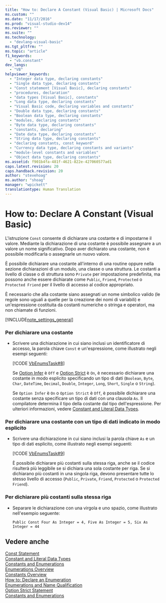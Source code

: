 ```yaml
---
title: "How to: Declare A Constant (Visual Basic) | Microsoft Docs"
ms.custom: ""
ms.date: "11/17/2016"
ms.prod: "visual-studio-dev14"
ms.reviewer: ""
ms.suite: ""
ms.technology: 
  - "devlang-visual-basic"
ms.tgt_pltfrm: ""
ms.topic: "article"
f1_keywords: 
  - "vb.constant"
dev_langs: 
  - "VB"
helpviewer_keywords: 
  - "Integer data type, declaring constants"
  - "Single data type, declaring constants"
  - "Const statement [Visual Basic], declaring constants"
  - "procedures, declaration"
  - "data types [Visual Basic], constants"
  - "Long data type, declaring constants"
  - "Visual Basic code, declaring variables and constants"
  - "Double data type, declaring constants"
  - "Boolean data type, declaring constants"
  - "modules, declaring constants"
  - "Byte data type, declaring constants"
  - "constants, declaring"
  - "Date data type, declaring constants"
  - "String data type, declaring constants"
  - "declaring constants, const keyword"
  - "Currency data type, declaring constants and variants"
  - "module-level constants and variables"
  - "Object data type, declaring constants"
ms.assetid: f901b4fa-481f-4621-822e-427060577ad1
caps.latest.revision: 20
caps.handback.revision: 20
author: "stevehoag"
ms.author: "shoag"
manager: "wpickett"
translationtype: Human Translation
---
```

# How to: Declare A Constant (Visual Basic)
L'istruzione `Const` consente di dichiarare una costante e di impostarne il valore.  Mediante la dichiarazione di una costante è possibile assegnare a un valore un nome significativo.  Dopo aver dichiarato una costante, non è possibile modificarla o assegnarle un nuovo valore.  
  
 È possibile dichiarare una costante all'interno di una routine oppure nella sezione dichiarazioni di un modulo, una classe o una struttura.  Le costanti a livello di classe o di struttura sono `Private` per impostazione predefinita, ma possono anche essere dichiarate come `Public`, `Friend`, `Protected` o `Protected Friend` per il livello di accesso al codice appropriato.  
  
 È necessario che alla costante siano assegnati un nome simbolico valido \(le regole sono uguali a quelle per la creazione dei nomi di variabili\) e un'espressione costituita da costanti numeriche o stringa e operatori, ma non chiamate di funzioni.  
  
 [!INCLUDE[note_settings_general](../../../../csharp/language-reference/compiler-messages/includes/note_settings_general_md.md)]  
  
### Per dichiarare una costante  
  
-   Scrivere una dichiarazione in cui siano inclusi un identificatore di accesso, la parola chiave `Const` e un'espressione, come illustrato negli esempi seguenti:  
  
     [!CODE [VbEnumsTask#8](../CodeSnippet/VS_Snippets_VBCSharp/VbEnumsTask#8)]  
  
     Se [Option Infer](../../../../visual-basic/language-reference/statements/option-infer-statement.md) è `Off` e [Option Strict](../../../../visual-basic/language-reference/statements/option-strict-statement.md) è `On`, è necessario dichiarare una costante in modo esplicito specificando un tipo di dati \(`Boolean`, `Byte`, `Char`, `DateTime`, `Decimal`, `Double`, `Integer`, `Long`, `Short`, `Single` o `String`\).  
  
     Se `Option Infer` è `On` o `Option Strict` è `Off`, è possibile dichiarare una costante senza specificare un tipo di dati con una clausola `As`.  Il compilatore determina il tipo della costante dal tipo dell'espressione.  Per ulteriori informazioni, vedere [Constant and Literal Data Types](../../../../visual-basic/programming-guide/language-features/constants-enums/constant-and-literal-data-types.md).  
  
### Per dichiarare una costante con un tipo di dati indicato in modo esplicito  
  
-   Scrivere una dichiarazione in cui siano inclusi la parola chiave `As` e un tipo di dati esplicito, come illustrato negli esempi seguenti:  
  
     [!CODE [VbEnumsTask#9](../CodeSnippet/VS_Snippets_VBCSharp/VbEnumsTask#9)]  
  
     È possibile dichiarare più costanti sulla stessa riga, anche se il codice risulterà più leggibile se si dichiara una sola costante per riga.  Se si dichiarano più costanti in una singola riga, devono presentare tutte lo stesso livello di accesso \(`Public`, `Private`, `Friend`, `Protected` o `Protected Friend`\).  
  
### Per dichiarare più costanti sulla stessa riga  
  
-   Separare le dichiarazione con una virgola e uno spazio, come illustrato nell'esempio seguente:  
  
    ```  
    Public Const Four As Integer = 4, Five As Integer = 5, Six As Integer = 44  
    ```  
  
## Vedere anche  
 [Const Statement](../../../../visual-basic/language-reference/statements/const-statement.md)   
 [Constant and Literal Data Types](../../../../visual-basic/programming-guide/language-features/constants-enums/constant-and-literal-data-types.md)   
 [Constants and Enumerations](../../../../visual-basic/programming-guide/language-features/constants-enums/index.md)   
 [Enumerations Overview](../../../../visual-basic/programming-guide/language-features/constants-enums/enumerations-overview.md)   
 [Constants Overview](../../../../visual-basic/programming-guide/language-features/constants-enums/constants-overview.md)   
 [How to: Declare an Enumeration](../../../../visual-basic/programming-guide/language-features/constants-enums/how-to-declare-enumerations.md)   
 [Enumerations and Name Qualification](../../../../visual-basic/programming-guide/language-features/constants-enums/enumerations-and-name-qualification.md)   
 [Option Strict Statement](../../../../visual-basic/language-reference/statements/option-strict-statement.md)   
 [Constants and Enumerations](../../../../visual-basic/language-reference/constants-and-enumerations.md)